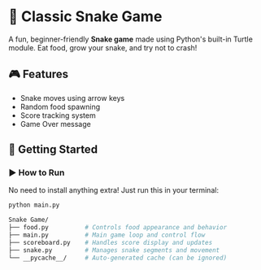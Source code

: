 # 🐍 Classic Snake Game

A fun, beginner-friendly **Snake game** made using Python's built-in Turtle module. Eat food, grow your snake, and try not to crash!

## 🎮 Features
- Snake moves using arrow keys
- Random food spawning
- Score tracking system
- Game Over message

## 🚀 Getting Started

### ▶️ How to Run
No need to install anything extra! Just run this in your terminal:

```bash
python main.py

Snake Game/
├── food.py          # Controls food appearance and behavior
├── main.py          # Main game loop and control flow
├── scoreboard.py    # Handles score display and updates
├── snake.py         # Manages snake segments and movement
└── __pycache__/     # Auto-generated cache (can be ignored)
